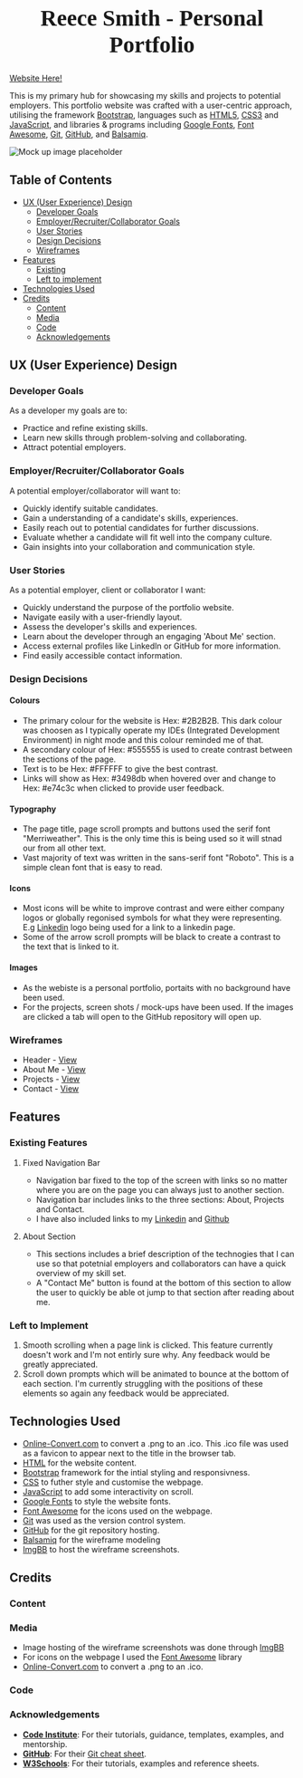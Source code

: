 <h1 align="center" style="font-size:40px; font-family:serif;">Reece Smith - Personal Portfolio</h1>

[Website Here!]()

This is my primary hub for showcasing my skills and projects to potential employers. This portfolio website was crafted with a user-centric approach, utilising the framework [Bootstrap](https://getbootstrap.com/), languages such as [HTML5](https://en.wikipedia.org/wiki/HTML), [CSS3](https://en.wikipedia.org/wiki/CSS) and [JavaScript](https://en.wikipedia.org/wiki/JavaScript), and libraries & programs including [Google Fonts](https://fonts.google.com/), [Font Awesome](https://fontawesome.com/), [Git](https://git-scm.com/), [GitHub](https://github.com/), and [Balsamiq](https://balsamiq.com/).

![Mock up image placeholder](image.jpg)

## Table of Contents

- [UX (User Experience) Design](#ux-user-experience-design)
  - [Developer Goals](#developer-goals)
  - [Employer/Recruiter/Collaborator Goals](#employerrecruitercollaborator-goals)
  - [User Stories](#user-stories)
  - [Design Decisions](#design-decisions)
  - [Wireframes](#wireframes)
- [Features](#features)
  - [Existing](#existing-features)
  - [Left to implement](#left-to-implement)
- [Technologies Used](#technologies-used)
- [Credits](#credits)
  - [Content](#content)
  - [Media](#media)
  - [Code](#code)
  - [Acknowledgements](#acknowledgements)

## UX (User Experience) Design

### Developer Goals

As a developer my goals are to:

- Practice and refine existing skills.
- Learn new skills through problem-solving and collaborating.
- Attract potential employers.

### Employer/Recruiter/Collaborator Goals

A potential employer/collaborator will want to:

- Quickly identify suitable candidates.
- Gain a understanding of a candidate's skills, experiences.
- Easily reach out to potential candidates for further discussions.
- Evaluate whether a candidate will fit well into the company culture.
- Gain insights into your collaboration and communication style.

### User Stories

As a potential employer, client or collaborator I want:

- Quickly understand the purpose of the portfolio website.
- Navigate easily with a user-friendly layout.
- Assess the developer's skills and experiences.
- Learn about the developer through an engaging 'About Me' section.
- Access external profiles like LinkedIn or GitHub for more information.
- Find easily accessible contact information.


### Design Decisions

#### Colours

- The primary colour for the website is Hex: #2B2B2B. This dark colour was choosen as I typically operate my IDEs (Integrated Development Environment) in night mode and this colour reminded me of that.
- A secondary colour of Hex: #555555 is used to create contrast between the sections of the page.
- Text is to be Hex: #FFFFFF to give the best contrast.
- Links will show as Hex: #3498db when hovered over and change to Hex: #e74c3c when clicked to provide user feedback.

#### Typography

- The page title, page scroll prompts and buttons used the serif font "Merriweather". This is the only time this is being used so it will stnad our from all other text.
- Vast majority of text was written in the sans-serif font "Roboto". This is a simple clean font that is easy to read.

#### Icons

- Most icons will be white to improve contrast and were either company logos or globally regonised symbols for what they were representing. E.g [Linkedin](https://www.linkedin.com/) logo being used for a link to a linkedin page.
- Some of the arrow scroll prompts will be black to create a contrast to the text that is linked to it.

#### Images

- As the webiste is a personal portfolio, portaits with no background have been used.
- For the projects, screen shots / mock-ups have been used. If the images are clicked a tab will open to the GitHub repository will open up.

### Wireframes

- Header - [View](https://ibb.co/Zmg3MR8)
- About Me - [View](https://ibb.co/Jsmpcqh)
- Projects - [View](https://ibb.co/mbDWR2Y)
- Contact - [View](https://ibb.co/8jbSbkJ)

## Features

### Existing Features

1. Fixed Navigation Bar

    - Navigation bar fixed to the top of the screen with links so no matter where you are on the page you can always just to another section.
    - Navigation bar includes links to the three sections: About, Projects and Contact.
    - I have also included links to my [Linkedin](https://www.linkedin.com/) and [Github](https://github.com/)

2. About Section

    - This sections includes a brief description of the technogies that I can use so that potetnial employers and collaborators can have a quick overview of my skill set.
    - A "Contact Me" button is found at the bottom of this section to allow the user to quickly be able ot jump to that section after reading about me.

### Left to Implement

1. Smooth scrolling when a page link is clicked. This feature currently doesn't work and I'm not entirly sure why. Any feedback would be greatly appreciated.
2. Scroll down prompts which will be animated to bounce at the bottom of each section. I'm currently struggling with the positions of these elements so again any feedback would be appreciated.

## Technologies Used

- [Online-Convert.com](hhttps://image.online-convert.com/convert-to-ico) to convert a .png to an .ico. This .ico file was used as a favicon to appear next to the title in the browser tab.
- [HTML](https://en.wikipedia.org/wiki/HTML) for the website content.
- [Bootstrap](https://getbootstrap.com/) framework for the intial styling and responsivness.
- [CSS](https://en.wikipedia.org/wiki/CSS) to futher style and customise the webpage.
- [JavaScript](https://en.wikipedia.org/wiki/JavaScript) to add some interactivity on scroll.
- [Google Fonts](https://fonts.google.com/) to style the website fonts.
- [Font Awesome](https://fontawesome.com/) for the icons used on the webpage.
- [Git](https://git-scm.com/) was used as the version control system.
- [GitHub](https://github.com/) for the git repository hosting.
- [Balsamiq](https://balsamiq.com/) for the wireframe modeling
- [ImgBB](https://imgbb.com/) to host the wireframe screenshots.

## Credits

### Content

### Media

- Image hosting of the wireframe screenshots was done through [ImgBB](https://imgbb.com/)
- For icons on the webpage I used the [Font Awesome](https://fontawesome.com/) library
- [Online-Convert.com](https://image.online-convert.com/convert-to-ico) to convert a .png to an .ico.

### Code

### Acknowledgements

- [**Code Institute**](https://codeinstitute.net/): For their tutorials, guidance, templates, examples, and mentorship.
- [**GitHub**](https://github.com/): For their [Git cheat sheet](https://education.github.com/git-cheat-sheet-education.pdf).
- [**W3Schools**](https://www.w3schools.com/): For their tutorials, examples and reference sheets.
